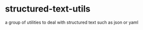 structured-text-utils
=====================

a group of utilities to deal with structured text such as json or yaml